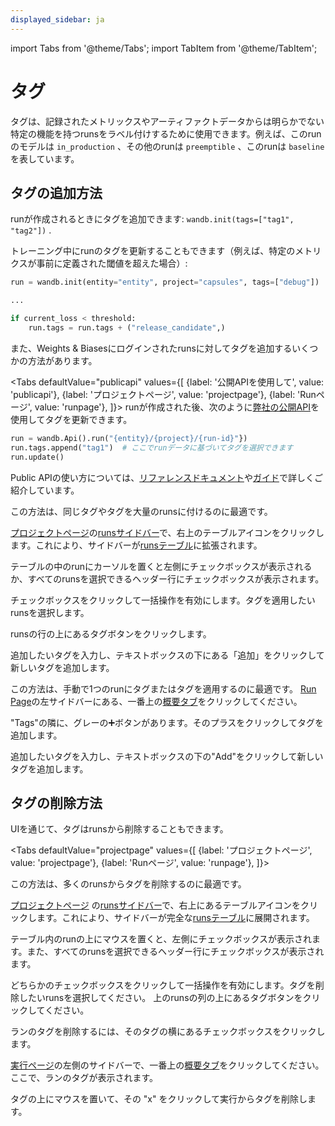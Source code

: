 ```yaml
---
displayed_sidebar: ja
---
```

import Tabs from '@theme/Tabs';
import TabItem from '@theme/TabItem';

# タグ

タグは、記録されたメトリックスやアーティファクトデータからは明らかでない特定の機能を持つrunsをラベル付けするために使用できます。例えば、このrunのモデルは `in_production` 、その他のrunは `preemptible` 、このrunは `baseline` を表しています。

## タグの追加方法

runが作成されるときにタグを追加できます: `wandb.init(tags=["tag1", "tag2"])` .

トレーニング中にrunのタグを更新することもできます（例えば、特定のメトリクスが事前に定義された閾値を超えた場合）:

```python
run = wandb.init(entity="entity", project="capsules", tags=["debug"])

...

if current_loss < threshold:
    run.tags = run.tags + ("release_candidate",)
```

また、Weights & Biasesにログインされたrunsに対してタグを追加するいくつかの方法があります。

<Tabs
  defaultValue="publicapi"
  values={[
    {label: '公開APIを使用して', value: 'publicapi'},
    {label: 'プロジェクトページ', value: 'projectpage'},
    {label: 'Runページ', value: 'runpage'},
  ]}>
  <TabItem value="publicapi">
runが作成された後、次のように[弊社の公開API](../../../guides/track/public-api-guide.md)を使用してタグを更新できます。

```python
run = wandb.Api().run("{entity}/{project}/{run-id}"})
run.tags.append("tag1")  # ここでrunデータに基づいてタグを選択できます
run.update()
```

Public APIの使い方については、[リファレンスドキュメント](../../../ref/README.md)や[ガイド](../../../guides/track/public-api-guide.md)で詳しくご紹介しています。

  </TabItem>
  <TabItem value="projectpage">

この方法は、同じタグやタグを大量のrunsに付けるのに最適です。

[プロジェクトページ](../pages/project-page.md)の[runsサイドバー](../pages/project-page.md#search-for-runs)で、右上のテーブルアイコンをクリックします。これにより、サイドバーが[runsテーブル](runs-table.md)に拡張されます。

テーブルの中のrunにカーソルを置くと左側にチェックボックスが表示されるか、すべてのrunsを選択できるヘッダー行にチェックボックスが表示されます。

チェックボックスをクリックして一括操作を有効にします。タグを適用したいrunsを選択します。

runsの行の上にあるタグボタンをクリックします。

追加したいタグを入力し、テキストボックスの下にある「追加」をクリックして新しいタグを追加します。

  </TabItem>
  <TabItem value="runpage">

この方法は、手動で1つのrunにタグまたはタグを適用するのに最適です。
[Run Page](../pages/run-page.md)の左サイドバーにある、一番上の[概要タブ](../pages/run-page.md#overview-tab)をクリックしてください。

"Tags"の隣に、グレーの➕ボタンがあります。そのプラスをクリックしてタグを追加します。

追加したいタグを入力し、テキストボックスの下の"Add"をクリックして新しいタグを追加します。

  </TabItem>
</Tabs>

## タグの削除方法

UIを通じて、タグはrunsから削除することもできます。

<Tabs
  defaultValue="projectpage"
  values={[
    {label: 'プロジェクトページ', value: 'projectpage'},
    {label: 'Runページ', value: 'runpage'},
  ]}>
  <TabItem value="projectpage">

この方法は、多くのrunsからタグを削除するのに最適です。

[プロジェクトページ](../pages/project-page.md) の[runsサイドバー](../pages/project-page.md#search-for-runs)で、右上にあるテーブルアイコンをクリックします。これにより、サイドバーが完全な[runsテーブル](runs-table.md)に展開されます。

テーブル内のrunの上にマウスを置くと、左側にチェックボックスが表示されます。また、すべてのrunsを選択できるヘッダー行にチェックボックスが表示されます。

どちらかのチェックボックスをクリックして一括操作を有効にします。タグを削除したいrunsを選択してください。
上のrunsの列の上にあるタグボタンをクリックしてください。

ランのタグを削除するには、そのタグの横にあるチェックボックスをクリックします。

  </TabItem>

  <TabItem value="runpage">

[実行ページ](../pages/run-page.md)の左側のサイドバーで、一番上の[概要タブ](../pages/run-page.md#overview-tab)をクリックしてください。ここで、ランのタグが表示されます。

タグの上にマウスを置いて、その "x" をクリックして実行からタグを削除します。

  </TabItem>

</Tabs>